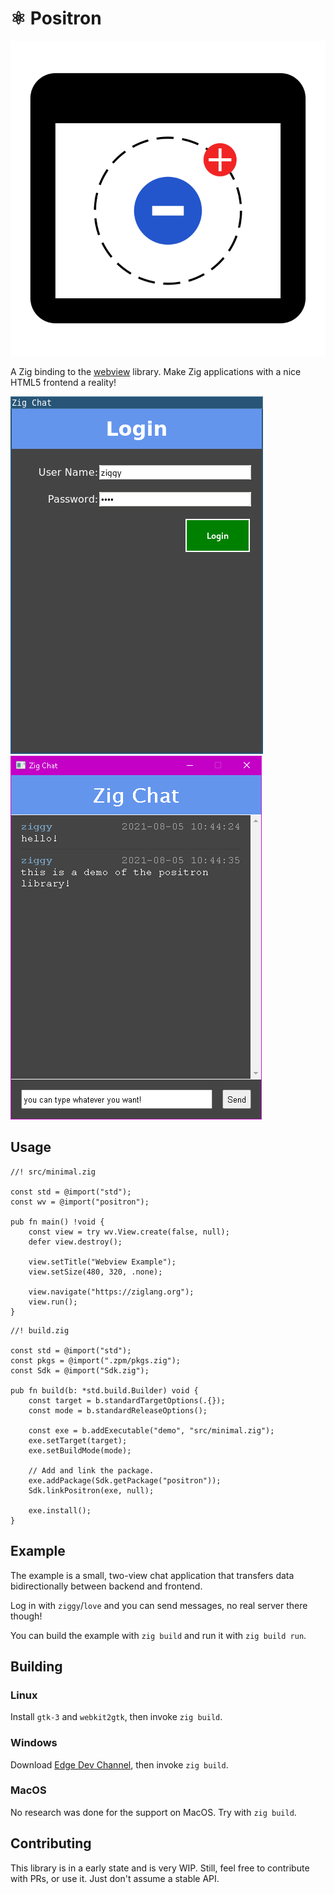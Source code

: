 # ⚛️ Positron

![project logo](design/icon.svg)

A Zig binding to the [webview](https://github.com/webview/webview) library. Make Zig applications with a nice HTML5 frontend a reality!

![](screenshots/i3-login.png) ![](screenshots/windows-chat.png)

## Usage

```zig
//! src/minimal.zig

const std = @import("std");
const wv = @import("positron");

pub fn main() !void {
    const view = try wv.View.create(false, null);
    defer view.destroy();

    view.setTitle("Webview Example");
    view.setSize(480, 320, .none);

    view.navigate("https://ziglang.org");
    view.run();
}
```

```zig
//! build.zig

const std = @import("std");
const pkgs = @import(".zpm/pkgs.zig");
const Sdk = @import("Sdk.zig");

pub fn build(b: *std.build.Builder) void {
    const target = b.standardTargetOptions(.{});
    const mode = b.standardReleaseOptions();

    const exe = b.addExecutable("demo", "src/minimal.zig");
    exe.setTarget(target);
    exe.setBuildMode(mode);

    // Add and link the package.
    exe.addPackage(Sdk.getPackage("positron"));
    Sdk.linkPositron(exe, null);

    exe.install();
}
```

## Example

The example is a small, two-view chat application that transfers data bidirectionally between backend and frontend.

Log in with `ziggy`/`love` and you can send messages, no real server there though!

You can build the example with `zig build` and run it with `zig build run`.

## Building

### Linux

Install `gtk-3` and `webkit2gtk`, then invoke `zig build`.

### Windows

Download [Edge Dev Channel](https://www.microsoftedgeinsider.com/download), then invoke `zig build`.

### MacOS

No research was done for the support on MacOS. Try with `zig build`.

## Contributing

This library is in a early state and is very WIP. Still, feel free to contribute with PRs, or use it. Just don't assume a stable API.